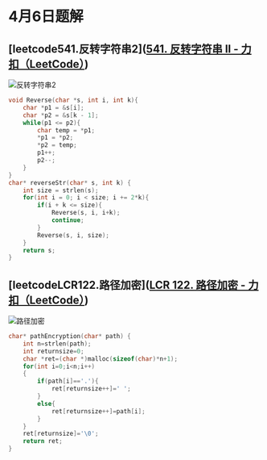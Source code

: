 # 4月6日题解

## [leetcode541.反转字符串2]([541. 反转字符串 II - 力扣（LeetCode）](https://leetcode.cn/problems/reverse-string-ii/))

![反转字符串2](https://picture-cloud-store.oss-cn-beijing.aliyuncs.com/%E5%8F%8D%E8%BD%AC%E5%AD%97%E7%AC%A6%E4%B8%B22.PNG)

```c
void Reverse(char *s, int i, int k){
    char *p1 = &s[i];
    char *p2 = &s[k - 1];
    while(p1 <= p2){
        char temp = *p1;
        *p1 = *p2;
        *p2 = temp;
        p1++;
        p2--;
    }
}
char* reverseStr(char* s, int k) {
    int size = strlen(s);
    for(int i = 0; i < size; i += 2*k){
        if(i + k <= size){
            Reverse(s, i, i+k);
            continue;
        }
        Reverse(s, i, size);
    }    
    return s;
}
```

## [leetcodeLCR122.路径加密]([LCR 122. 路径加密 - 力扣（LeetCode）](https://leetcode.cn/problems/ti-huan-kong-ge-lcof/submissions/520730313/))

![路径加密](https://picture-cloud-store.oss-cn-beijing.aliyuncs.com/%E8%B7%AF%E5%BE%84%E5%8A%A0%E5%AF%86.PNG)

```c
char* pathEncryption(char* path) {
    int n=strlen(path);
    int returnsize=0;
    char *ret=(char *)malloc(sizeof(char)*n+1);
    for(int i=0;i<n;i++)
    {
        if(path[i]=='.'){
            ret[returnsize++]=' ';
        }
        else{
            ret[returnsize++]=path[i];
        }
    }
    ret[returnsize]='\0';
    return ret;
}
```


